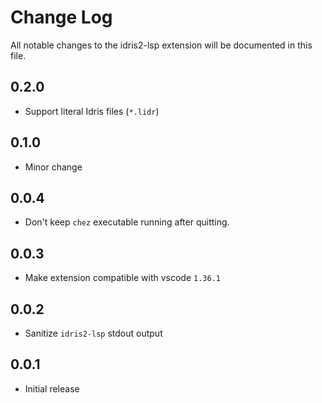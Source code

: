 # Change Log

All notable changes to the idris2-lsp extension will be documented in this file.

## 0.2.0

- Support literal Idris files (`*.lidr`)

## 0.1.0

- Minor change

## 0.0.4

- Don't keep `chez` executable running after quitting.

## 0.0.3

- Make extension compatible with vscode `1.36.1`

## 0.0.2

- Sanitize `idris2-lsp` stdout output

## 0.0.1 

- Initial release
